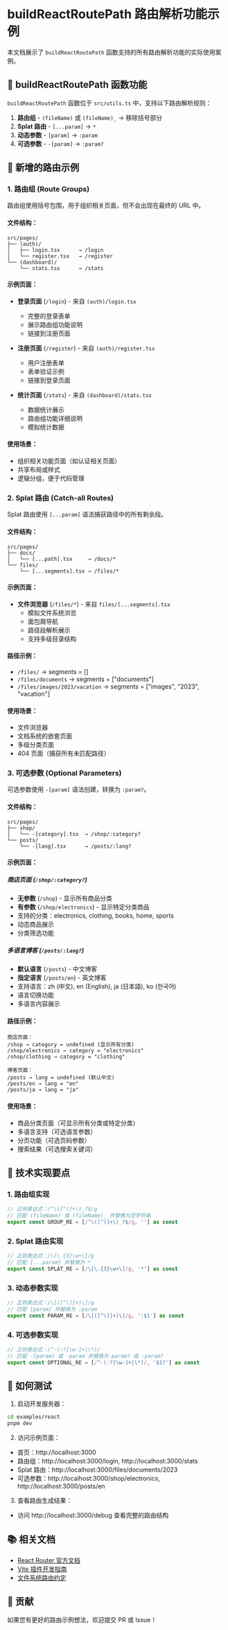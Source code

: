 # buildReactRoutePath 路由解析功能示例

本文档展示了 `buildReactRoutePath` 函数支持的所有路由解析功能的实际使用案例。

## 🔧 buildReactRoutePath 函数功能

`buildReactRoutePath` 函数位于 `src/utils.ts` 中，支持以下路由解析规则：

1. **路由组** - `(fileName)` 或 `(fileName)_` → 移除括号部分
2. **Splat 路由** - `[...param]` → `*`
3. **动态参数** - `[param]` → `:param`
4. **可选参数** - `-[param]` → `:param?`

## 📁 新增的路由示例

### 1. 路由组 (Route Groups)

路由组使用括号包围，用于组织相关页面，但不会出现在最终的 URL 中。

#### 文件结构：
```
src/pages/
├── (auth)/
│   ├── login.tsx      → /login
│   └── register.tsx   → /register
└── (dashboard)/
    └── stats.tsx      → /stats
```

#### 示例页面：
- **登录页面** (`/login`) - 来自 `(auth)/login.tsx`
  - 完整的登录表单
  - 展示路由组功能说明
  - 链接到注册页面

- **注册页面** (`/register`) - 来自 `(auth)/register.tsx`
  - 用户注册表单
  - 表单验证示例
  - 链接到登录页面

- **统计页面** (`/stats`) - 来自 `(dashboard)/stats.tsx`
  - 数据统计展示
  - 路由组功能详细说明
  - 模拟统计数据

#### 使用场景：
- 组织相关功能页面（如认证相关页面）
- 共享布局或样式
- 逻辑分组，便于代码管理

### 2. Splat 路由 (Catch-all Routes)

Splat 路由使用 `[...param]` 语法捕获路径中的所有剩余段。

#### 文件结构：
```
src/pages/
├── docs/
│   └── [...path].tsx     → /docs/*
└── files/
    └── [...segments].tsx → /files/*
```

#### 示例页面：
- **文件浏览器** (`/files/*`) - 来自 `files/[...segments].tsx`
  - 模拟文件系统浏览
  - 面包屑导航
  - 路径段解析展示
  - 支持多级目录结构

#### 路径示例：
- `/files/` → segments = []
- `/files/documents` → segments = ["documents"]
- `/files/images/2023/vacation` → segments = ["images", "2023", "vacation"]

#### 使用场景：
- 文件浏览器
- 文档系统的嵌套页面
- 多级分类页面
- 404 页面（捕获所有未匹配路径）

### 3. 可选参数 (Optional Parameters)

可选参数使用 `-[param]` 语法创建，转换为 `:param?`。

#### 文件结构：
```
src/pages/
├── shop/
│   └── -[category].tsx  → /shop/:category?
└── posts/
    └── -[lang].tsx      → /posts/:lang?
```

#### 示例页面：

##### 商店页面 (`/shop/:category?`)
- **无参数** (`/shop`) - 显示所有商品分类
- **有参数** (`/shop/electronics`) - 显示特定分类商品
- 支持的分类：electronics, clothing, books, home, sports
- 动态商品展示
- 分类筛选功能

##### 多语言博客 (`/posts/:lang?`)
- **默认语言** (`/posts`) - 中文博客
- **指定语言** (`/posts/en`) - 英文博客
- 支持语言：zh (中文), en (English), ja (日本語), ko (한국어)
- 语言切换功能
- 多语言内容展示

#### 路径示例：
```
商店页面：
/shop → category = undefined (显示所有分类)
/shop/electronics → category = "electronics"
/shop/clothing → category = "clothing"

博客页面：
/posts → lang = undefined (默认中文)
/posts/en → lang = "en"
/posts/ja → lang = "ja"
```

#### 使用场景：
- 商品分类页面（可显示所有分类或特定分类）
- 多语言支持（可选语言参数）
- 分页功能（可选页码参数）
- 搜索结果（可选搜索关键词）

## 🎯 技术实现要点

### 1. 路由组实现
```typescript
// 正则表达式：/^\([^)]+\)_?$/g
// 匹配 (fileName) 或 (fileName)_ 并替换为空字符串
export const GROUP_RE = [/^\([^)]+\)_?$/g, ''] as const
```

### 2. Splat 路由实现
```typescript
// 正则表达式：/\[\.{3}\w+\]/g
// 匹配 [...param] 并替换为 *
export const SPLAT_RE = [/\[\.{3}\w+\]/g, '*'] as const
```

### 3. 动态参数实现
```typescript
// 正则表达式：/\[([^\]]+)\]/g
// 匹配 [param] 并替换为 :param
export const PARAM_RE = [/\[([^\]]+)\]/g, ':$1'] as const
```

### 4. 可选参数实现
```typescript
// 正则表达式：/^-(:?[\w-]+|\*)/
// 匹配 -[param] 或 -param 并替换为 param? 或 :param?
export const OPTIONAL_RE = [/^-(:?[\w-]+|\*)/, '$1?'] as const
```

## 🚀 如何测试

1. 启动开发服务器：
```bash
cd examples/react
pnpm dev
```

2. 访问示例页面：
- 首页：http://localhost:3000
- 路由组：http://localhost:3000/login, http://localhost:3000/stats
- Splat 路由：http://localhost:3000/files/documents/2023
- 可选参数：http://localhost:3000/shop/electronics, http://localhost:3000/posts/en

3. 查看路由生成结果：
- 访问 http://localhost:3000/debug 查看完整的路由结构

## 📚 相关文档

- [React Router 官方文档](https://reactrouter.com/)
- [Vite 插件开发指南](https://vitejs.dev/guide/api-plugin.html)
- [文件系统路由约定](https://nextjs.org/docs/routing/introduction)

## 🤝 贡献

如果您有更好的路由示例想法，欢迎提交 PR 或 Issue！
